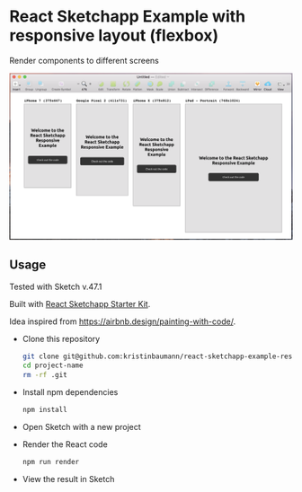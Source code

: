 # React Sketchapp Example with responsive layout (flexbox)
Render components to different screens

![react-sketchapp-example-responsive result](https://github.com/kristinbaumann/react-sketchapp-example-responsive/blob/master/img/screenshot.png)

## Usage
Tested with Sketch v.47.1

Built with <a href="https://github.com/kristinbaumann/react-sketchapp-starter-kit">React Sketchapp Starter Kit</a>.

Idea inspired from https://airbnb.design/painting-with-code/.

* Clone this repository
    ```bash
    git clone git@github.com:kristinbaumann/react-sketchapp-example-responsive.git project-name
    cd project-name
    rm -rf .git

* Install npm dependencies
    ```bash
    npm install
    ```

* Open Sketch with a new project

* Render the React code
    ```bash
    npm run render
    ```

* View the result in Sketch 
